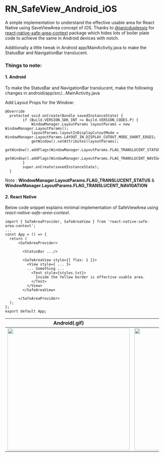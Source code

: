 # RN_SafeView_Android_iOS

A simple implementation to understand the effective usable area for React Native using SaveViewArea concept of iOS.
Thanks to [@janicduplessis](https://github.com/janicduplessis) for [react-native-safe-area-context](https://www.npmjs.com/package/react-native-safe-area-context) package which hides lots of boiler plate code to achieve the same in Android devices with notch.

Additionally a little tweak in Android app/MainActivity.java to make the StatusBar and NavigationBar translucent.

### Things to note:

#### 1. Android

To make the StatusBar and NavigationBar translucent, make the following changes in android/app/src/...MainActivity.java

Add Layout Props for the Window:

```
@Override
  protected void onCreate(Bundle savedInstanceState) {
        if (Build.VERSION.SDK_INT >= Build.VERSION_CODES.P) {
            WindowManager.LayoutParams layoutParams = new WindowManager.LayoutParams();
            layoutParams.layoutInDisplayCutoutMode = WindowManager.LayoutParams.LAYOUT_IN_DISPLAY_CUTOUT_MODE_SHORT_EDGES;
            getWindow().setAttributes(layoutParams);
            getWindow().addFlags(WindowManager.LayoutParams.FLAG_TRANSLUCENT_STATUS);
            getWindow().addFlags(WindowManager.LayoutParams.FLAG_TRANSLUCENT_NAVIGATION);
        }
        super.onCreate(savedInstanceState);
  }
```

Note : **WindowManager.LayoutParams.FLAG_TRANSLUCENT_STATUS** & **WindowManager.LayoutParams.FLAG_TRANSLUCENT_NAVIGATION**

#### 2. React Native

Below code snippet explains minimal implementation of SafeViewArea using _react-native-safe-area-context_.

```
import { SafeAreaProvider, SafeAreaView } from 'react-native-safe-area-context';
...
const App = () => {
  return (
      <SafeAreaProvider>

        <StatusBar .../>

        <SafeAreaView style={{ flex: 1 }}>
          <View style={ ... }>
          ... Something ...
            <Text style={styles.txt}>
              Inside the Yellow border is effective usable area.
            </Text>
          </View>
        </SafeAreaView>

      </SafeAreaProvider>
  );
};
export default App;
```

| Android(.gif)                                            |                      iOS(.gif)                       |
| -------------------------------------------------------- | :--------------------------------------------------: |
| <img src="androidrotation.gif" width="400" height="400"> | <img src="iosrotation.gif" width="400" height="400"> |

